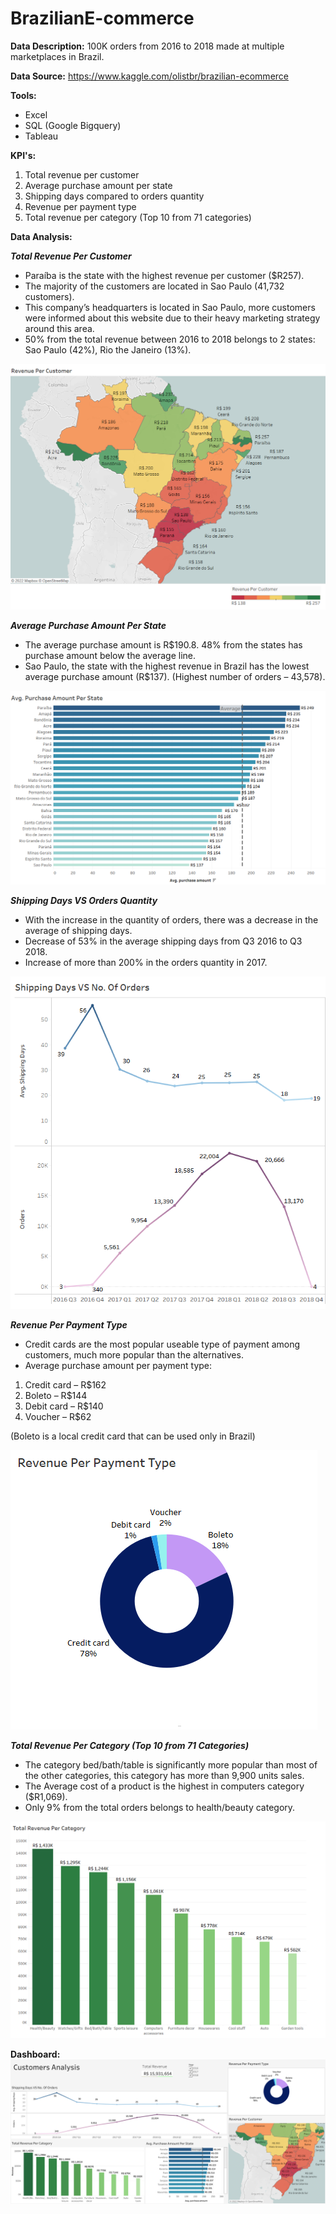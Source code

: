 # BrazilianE-commerce

**Data Description:**
100K orders from 2016 to 2018 made at multiple marketplaces in Brazil.

**Data Source:**
https://www.kaggle.com/olistbr/brazilian-ecommerce

**Tools:**
- Excel
- SQL (Google Bigquery)
- Tableau

**KPI's:**
1. Total revenue per customer
2. Average purchase amount per state
3. Shipping days compared to orders quantity
4. Revenue per payment type
5. Total revenue per category (Top 10 from 71 categories)

**Data Analysis:**

***Total Revenue Per Customer***


- Paraíba is the state with the highest revenue per customer ($R257).
- The majority of the customers are located in Sao Paulo (41,732 customers).
- This company’s headquarters is located in Sao Paulo, more customers were informed about this website due to their heavy marketing strategy around this area.
- 50% from the total revenue between 2016 to 2018 belongs to 2 states:
 Sao Paulo (42%), Rio the Janeiro (13%).
 
![](https://github.com/MaayanHamamy/BrazilianE-commerce/blob/main/1.png)


***Average Purchase Amount Per State***

- The average purchase amount is R$190.8.
48% from the states has purchase amount below the average line.
- Sao Paulo, the state with the highest revenue in Brazil has the lowest average purchase amount (R$137).
(Highest number of orders –  43,578).


![](https://github.com/MaayanHamamy/BrazilianE-commerce/blob/main/2.png)


***Shipping Days VS Orders Quantity***

- With the increase in the quantity of orders, there was a decrease in the average of shipping days.
- Decrease of 53% in the average shipping days from Q3 2016 to Q3 2018.
- Increase of more than 200% in the orders quantity in 2017.

![](https://github.com/MaayanHamamy/BrazilianE-commerce/blob/main/3.png)


***Revenue Per Payment Type***


- Credit cards are the most popular useable type of payment among customers, much more popular than the alternatives.
- Average purchase amount per payment type:
1. Credit card – R$162
2. Boleto – R$144
3. Debit card – R$140
4. Voucher – R$62

(Boleto is a local credit card that can be used only in Brazil)

![](https://github.com/MaayanHamamy/BrazilianE-commerce/blob/main/4.png)


***Total Revenue Per Category (Top 10 from 71 Categories)***



- The category bed/bath/table is significantly more popular than most of the other categories, this category has more than 9,900 units sales.
- The Average cost of a product is the highest in computers category ($R1,069).
- Only 9% from the total orders belongs to health/beauty category.

![](https://github.com/MaayanHamamy/BrazilianE-commerce/blob/main/5.png)



**Dashboard:**
![](https://github.com/MaayanHamamy/BrazilianE-commerce/blob/main/Dashboard.png)

